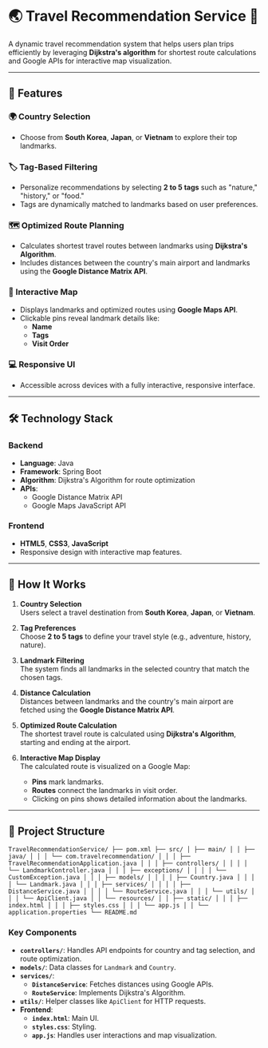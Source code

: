 # 🌏 Travel Recommendation Service 🌟

A dynamic travel recommendation system that helps users plan trips efficiently by leveraging **Dijkstra's algorithm** for shortest route calculations and Google APIs for interactive map visualization.

---

## 🚀 Features

### 🌍 Country Selection
- Choose from **South Korea**, **Japan**, or **Vietnam** to explore their top landmarks.

### 🏷️ Tag-Based Filtering
- Personalize recommendations by selecting **2 to 5 tags** such as "nature," "history," or "food."
- Tags are dynamically matched to landmarks based on user preferences.

### 🗺️ Optimized Route Planning
- Calculates shortest travel routes between landmarks using **Dijkstra's Algorithm**.
- Includes distances between the country's main airport and landmarks using the **Google Distance Matrix API**.

### 📌 Interactive Map
- Displays landmarks and optimized routes using **Google Maps API**.
- Clickable pins reveal landmark details like:
  - **Name**
  - **Tags**
  - **Visit Order**

### 💻 Responsive UI
- Accessible across devices with a fully interactive, responsive interface.

---

## 🛠️ Technology Stack

### **Backend**
- **Language**: Java
- **Framework**: Spring Boot
- **Algorithm**: Dijkstra's Algorithm for route optimization
- **APIs**:
  - Google Distance Matrix API
  - Google Maps JavaScript API

### **Frontend**
- **HTML5**, **CSS3**, **JavaScript**
- Responsive design with interactive map features.

---

## 🔧 How It Works

1. **Country Selection**  
   Users select a travel destination from **South Korea**, **Japan**, or **Vietnam**.

2. **Tag Preferences**  
   Choose **2 to 5 tags** to define your travel style (e.g., adventure, history, nature).

3. **Landmark Filtering**  
   The system finds all landmarks in the selected country that match the chosen tags.

4. **Distance Calculation**  
   Distances between landmarks and the country's main airport are fetched using the **Google Distance Matrix API**.

5. **Optimized Route Calculation**  
   The shortest travel route is calculated using **Dijkstra's Algorithm**, starting and ending at the airport.

6. **Interactive Map Display**  
   The calculated route is visualized on a Google Map:
   - **Pins** mark landmarks.
   - **Routes** connect the landmarks in visit order.
   - Clicking on pins shows detailed information about the landmarks.

---

## 📂 Project Structure
    TravelRecommendationService/ ├── pom.xml ├── src/ │ ├── main/ │ │ ├── java/ │ │ │ └── com.travelrecommendation/ │ │ │ ├── TravelRecommendationApplication.java │ │ │ ├── controllers/ │ │ │ │ └── LandmarkController.java │ │ │ ├── exceptions/ │ │ │ │ └── CustomException.java │ │ │ ├── models/ │ │ │ │ ├── Country.java │ │ │ │ └── Landmark.java │ │ │ ├── services/ │ │ │ │ ├── DistanceService.java │ │ │ │ └── RouteService.java │ │ │ └── utils/ │ │ │ └── ApiClient.java │ │ └── resources/ │ │ ├── static/ │ │ │ ├── index.html │ │ │ ├── styles.css │ │ │ └── app.js │ │ └── application.properties └── README.md


    
### Key Components
- **`controllers/`**: Handles API endpoints for country and tag selection, and route optimization.
- **`models/`**: Data classes for `Landmark` and `Country`.
- **`services/`**: 
  - **`DistanceService`**: Fetches distances using Google APIs.
  - **`RouteService`**: Implements Dijkstra's Algorithm.
- **`utils/`**: Helper classes like `ApiClient` for HTTP requests.
- **Frontend**: 
  - **`index.html`**: Main UI.
  - **`styles.css`**: Styling.
  - **`app.js`**: Handles user interactions and map visualization.

